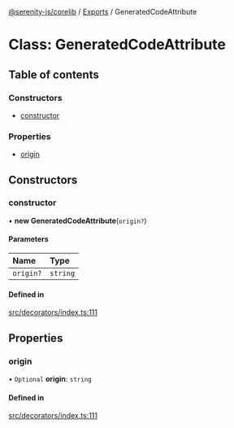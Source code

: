 [@serenity-is/corelib](../README.md) / [Exports](../modules.md) / GeneratedCodeAttribute

# Class: GeneratedCodeAttribute

## Table of contents

### Constructors

- [constructor](GeneratedCodeAttribute.md#constructor)

### Properties

- [origin](GeneratedCodeAttribute.md#origin)

## Constructors

### constructor

• **new GeneratedCodeAttribute**(`origin?`)

#### Parameters

| Name | Type |
| :------ | :------ |
| `origin?` | `string` |

#### Defined in

[src/decorators/index.ts:111](https://github.com/serenity-is/serenity/blob/master/packages/corelib/src/decorators/index.ts#L111)

## Properties

### origin

• `Optional` **origin**: `string`

#### Defined in

[src/decorators/index.ts:111](https://github.com/serenity-is/serenity/blob/master/packages/corelib/src/decorators/index.ts#L111)
